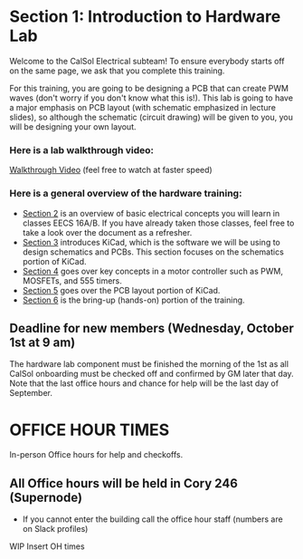 # Section 1: Introduction to Hardware Lab

Welcome to the CalSol Electrical subteam! To ensure everybody starts off on the same page, we ask that you complete this training.

For this training, you are going to be designing a PCB that can create PWM waves (don't worry if you don't know what this is!). This lab is going to have a major emphasis on PCB layout (with schematic emphasized in lecture slides), so although the schematic (circuit drawing) will be given to you, you will be designing your own layout. 

### Here is a lab walkthrough video:

[Walkthrough Video](https://www.youtube.com/watch?v=7nmz1k9MV_c) (feel free to watch at faster speed)

### Here is a general overview of the hardware training:
- [Section 2](./Section2.md) is an overview of basic electrical concepts you will learn in classes EECS 16A/B. If you have already taken those classes, feel free to take a look over the document as a refresher.
- [Section 3](./Section3.md) introduces KiCad, which is the software we will be using to design schematics and PCBs. This section focuses on the schematics portion of KiCad.
- [Section 4](./Section4.md) goes over key concepts in a motor controller such as PWM, MOSFETs, and 555 timers.
- [Section 5](./Section5.md) goes over the PCB layout portion of KiCad.
- [Section 6](./Section6.md) is the bring-up (hands-on) portion of the training.

## Deadline for new members (Wednesday, October 1st at 9 am)
The hardware lab component must be finished the morning of the 1st as all CalSol onboarding must be checked off and confirmed by GM later that day. Note that the last office hours and chance for help will be the last day of September. 

# OFFICE HOUR TIMES
In-person Office hours for help and checkoffs. 
## All Office hours will be held in Cory 246 (Supernode)
- If you cannot enter the building call the office hour staff (numbers are on Slack profiles)
  
WIP Insert OH times


